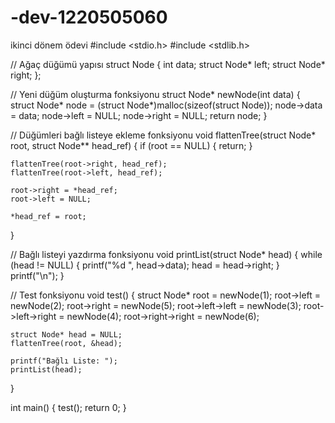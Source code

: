 # -dev-1220505060

ikinci dönem ödevi
#include <stdio.h>
#include <stdlib.h>

// Ağaç düğümü yapısı
struct Node {
    int data;
    struct Node* left;
    struct Node* right;
};

// Yeni düğüm oluşturma fonksiyonu
struct Node* newNode(int data) {
    struct Node* node = (struct Node*)malloc(sizeof(struct Node));
    node->data = data;
    node->left = NULL;
    node->right = NULL;
    return node;
}

// Düğümleri bağlı listeye ekleme fonksiyonu
void flattenTree(struct Node* root, struct Node** head_ref) {
    if (root == NULL) {
        return;
    }

    flattenTree(root->right, head_ref);
    flattenTree(root->left, head_ref);

    root->right = *head_ref;
    root->left = NULL;

    *head_ref = root;
}

// Bağlı listeyi yazdırma fonksiyonu
void printList(struct Node* head) {
    while (head != NULL) {
        printf("%d ", head->data);
        head = head->right;
    }
    printf("\n");
}

// Test fonksiyonu
void test() {
    struct Node* root = newNode(1);
    root->left = newNode(2);
    root->right = newNode(5);
    root->left->left = newNode(3);
    root->left->right = newNode(4);
    root->right->right = newNode(6);

    struct Node* head = NULL;
    flattenTree(root, &head);

    printf("Bağlı Liste: ");
    printList(head);
}

int main() {
    test();
    return 0;
}
